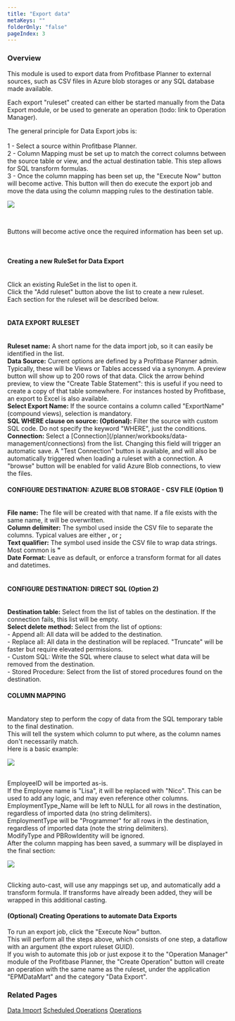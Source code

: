 ```yaml
---
title: "Export data"
metaKeys: ""
folderOnly: "false"
pageIndex: 3
---
```


### Overview

This module is used to export data from Profitbase Planner to external sources, such as CSV files in Azure blob storages or any SQL database made available.
<br/>

Each export "ruleset" created can either be started manually from the Data Export module, or be used to generate an operation (todo: link to Operation Manager).
<br/>

The general principle for Data Export jobs is:
<br/>
<br/>
1 - Select a source within Profitbase Planner.
<br/>
2 - Column Mapping must be set up to match the correct columns between the source table or view, and the actual destination table. This step allows for SQL transform formulas.
<br/>
3 - Once the column mapping has been set up, the "Execute Now" button will become active. This button will then do execute the export job and move the data using the column mapping rules to the destination table.
<br/>

![](https://profitbasedocs.blob.core.windows.net/plannerimages/DataExport.png)

<br/>

Buttons will become active once the required information has been set up.

<br/>

#### Creating a new RuleSet for Data Export
<br/>
Click an existing RuleSet in the list to open it.
<br/>
Click the "Add ruleset" button above the list to create a new ruleset.
<br/>
Each section for the ruleset will be described below.
<br/>

<br/>

#### DATA EXPORT RULESET

<br/>
<b>Ruleset name:</b> A short name for the data import job, so it can easily be identified in the list.
<br/>
<b>Data Source:</b> Current options are defined by a Profitbase Planner admin. Typically, these will be Views or Tables accessed via a synonym. A preview button will show up to 200 rows of that data. Click the arrow behind preview, to view the "Create Table Statement": this is useful if you need to create a copy of that table somewhere. For instances hosted by Profitbase, an export to Excel is also available.
<br/>
<b>Select Export Name:</b> If the source contains a column called "ExportName" (compound views), selection is mandatory.
<br/>
<b>SQL WHERE clause on source: (Optional):</b> Filter the source with custom SQL code. Do not specify the keyword "WHERE", just the conditions.
<br/>
<b>Connection:</b> Select a [Connection](/planner/workbooks/data-management/connections) from the list. Changing this field will trigger an automatic save.
A "Test Connection" button is available, and will also be automatically triggered when loading a ruleset with a connection. A "browse" button will be enabled for valid Azure Blob connections, to view the files.

<br/>

#### CONFIGURE DESTINATION: AZURE BLOB STORAGE - CSV FILE (Option 1)

<br/>
<b>File name:</b> The file will be created with that name. If a file exists with the same name, it will be overwritten.
<br/>
<b>Column delimiter:</b> The symbol used inside the CSV file to separate the columns. Typical values are either <b>,</b> or <b>;</b>
<br/>
<b>Text qualifier:</b> The symbol used inside the CSV file to wrap data strings. Most common is <b>"</b>
<br/>
<b>Date Format:</b> Leave as default, or enforce a transform format for all dates and datetimes.
<br/>

<br/>

#### CONFIGURE DESTINATION: DIRECT SQL (Option 2)

<br/>
<b>Destination table:</b> Select from the list of tables on the destination. If the connection fails, this list will be empty.
<br/>
<b>Select delete method:</b> Select from the list of options:
<br/>
 - Append all: All data will be added to the destination.
 <br/>
 - Replace all: All data in the destination will be replaced. "Truncate" will be faster but require elevated permissions.
 <br/>
 - Custom SQL: Write the SQL where clause to select what data will be removed from the destination.
 <br/>
 - Stored Procedure: Select from the list of stored procedures found on the destination.
<br/>

#### COLUMN MAPPING

<br/>
Mandatory step to perform the copy of data from the SQL temporary table to the final destination.
<br/>
This will tell the system which column to put where, as the column names don't necessarily match.
<br/>
Here is a basic example:
<br/>

![](https://profitbasedocs.blob.core.windows.net/plannerimages/ColumnMappingExample.PNG)

<br/>
EmployeeID will be imported as-is.
<br/>
If the Employee name is "Lisa", it will be replaced with "Nico". This can be used to add any logic, and may even reference other columns.
<br/>
EmploymentType_Name will be left to NULL for all rows in the destination, regardless of imported data (no string delimiters).
<br/>
EmploymentType will be "Programmer" for all rows in the destination, regardless of imported data (note the string delimiters).
<br/>
ModifyType and PBRowIdentity will be ignored.
<br/>
After the column mapping has been saved, a summary will be displayed in the final section:
<br/>

![](https://profitbasedocs.blob.core.windows.net/plannerimages/ColumnMappingExample_result.PNG)

<br/>
Clicking auto-cast, will use any mappings set up, and automatically add a transform formula. If transforms have already been added, they will be wrapped in this additional casting.

<br/>

#### (Optional) Creating Operations to automate Data Exports

To run an export job, click the "Execute Now" button.
<br/>
This will perform all the steps above, which consists of one step, a dataflow with an argument (the export ruleset GUID).
<br/>
If you wish to automate this job or just expose it to the "Operation Manager" module of the Profitbase Planner, the "Create Operation" button will create an operation with the same name as the ruleset, under the application "EPMDataMart" and the category "Data Export".
<br/>

### Related Pages

[Data Import](import-data.md)
[Scheduled Operations](../../administration/operation-manager/ScheduledOperations.md)
[Operations](../../administration/operation-manager/Operations.md)
